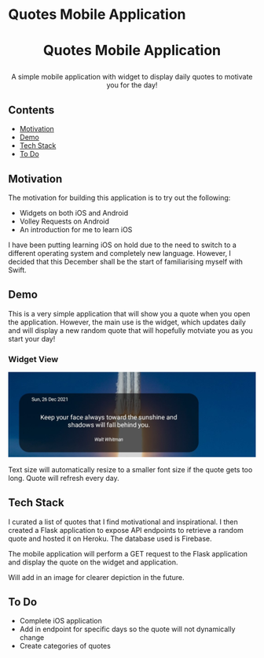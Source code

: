 # Quotes Mobile Application

# <p align="center">Quotes Mobile Application</p>

<p align="center">A simple mobile application with widget to display daily quotes to motivate you for the day!</p>

## Contents

  * [Motivation](#motivation)
  * [Demo](#demo)
  * [Tech Stack](#tech-stack)
  * [To Do](#to-do)

## Motivation

The motivation for building this application is to try out the following:
* Widgets on both iOS and Android
* Volley Requests on Android
* An introduction for me to learn iOS

I have been putting learning iOS on hold due to the need to switch to a different operating system and completely new language. However, I decided that this December shall be the start of familiarising myself with Swift.

## Demo

This is a very simple application that will show you a quote when you open the application. However, the main use is the widget, which updates daily and will display a new random quote that will hopefully motviate you as you start your day!

### Widget View

![Widget Screenshot](/readme/widget.jpg)

Text size will automatically resize to a smaller font size if the quote gets too long. Quote will refresh every day.

## Tech Stack

I curated a list of quotes that I find motivational and inspirational. I then created a Flask application to expose API endpoints to retrieve a random quote and hosted it on Heroku. The database used is Firebase.

The mobile application will perform a GET request to the Flask application and display the quote on the widget and application.

Will add in an image for clearer depiction in the future.

## To Do
* Complete iOS application
* Add in endpoint for specific days so the quote will not dynamically change
* Create categories of quotes
